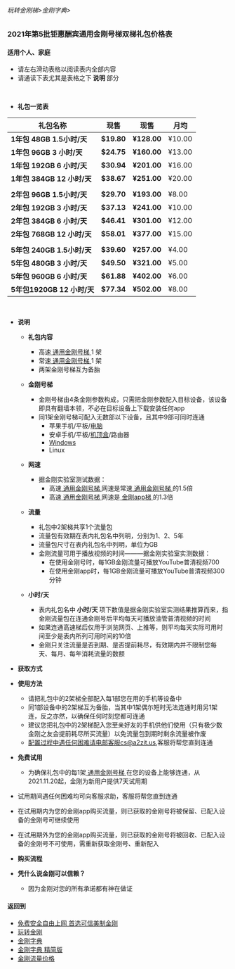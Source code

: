 ###### 玩转金刚梯>金刚字典>

### 2021年第5批钜惠酬宾通用金刚号梯双梯礼包价格表
#### 适用个人、家庭

- 请左右滑动表格以阅读表内全部内容
- 请通读下表尤其是表格之下<Strong> 说明 </Strong>部分

<br>

- <strong>礼包一览表</strong>

| 礼包名称                    |现售            |现售             |月均    |
|----------------------------|---------------|-----------------|-------|
|<strong>1年包  48GB  1.5小时/天|<strong> $19.80|<strong> ¥128.00 | ¥10.00|															
|<strong>1年包  96GB  3  小时/天|<strong> $24.75|<strong> ¥160.00 | ¥13.00|	
|<strong>1年包 192GB  6  小时/天|<strong> $30.94|<strong> ¥201.00 | ¥16.00|	
|<strong>1年包 384GB 12  小时/天|<strong> $38.67|<strong> ¥251.00 | ¥20.00|	
|||||
|<strong>2年包  96GB  1.5小时/天|<strong> $29.70|<strong> ¥193.00 |  ¥8.00|															
|<strong>2年包 192GB  3  小时/天|<strong> $37.13|<strong> ¥241.00 | ¥10.00|	
|<strong>2年包 384GB  6  小时/天|<strong> $46.41|<strong> ¥301.00 | ¥12.00|	
|<strong>2年包 768GB 12  小时/天|<strong> $58.01|<strong> ¥377.00 | ¥15.00|	
|||||
|<strong>5年包 240GB  1.5小时/天|<strong> $39.60|<strong> ¥257.00 |  ¥4.00|															
|<strong>5年包 480GB  3  小时/天|<strong> $49.50|<strong> ¥321.00 |  ¥5.00|	
|<strong>5年包 960GB  6  小时/天|<strong> $61.88|<strong> ¥402.00 |  ¥6.00|	
|<strong>5年包1920GB 12  小时/天|<strong> $77.34|<strong> ¥502.00 |  ¥8.00|	


<br>

- <Strong>说明</Strong>
  - <Strong> 礼包内容 </Strong>
    - 高速[ 通用金刚号梯 ](https://github.com/a2zitpro/web/blob/master/LadderFree/kkDictionary/KKLadderKKIDMultipurpose.md)1 架
    - 常速[ 通用金刚号梯 ](https://github.com/a2zitpro/web/blob/master/LadderFree/kkDictionary/KKLadderKKIDMultipurpose.md)1 架
    - 两架金刚号梯互为备胎

  - <Strong> 金刚号梯 </Strong>
    - 金刚号梯由4条金刚参数构成，只需把金刚参数配入目标设备，该设备即具有翻墙本领，不必在目标设备上下载安装任何app
    - 同1架金刚号梯可配入无数部以下设备，且其中9部可同时连通
      - 苹果手机/平板/[电脑](https://github.com/a2zitpro/web/blob/master/LadderFree/Apple/MacOS/KKLadderKKID/KKLadderKKIDConfigure.md)
      - 安卓手机/平板/[机顶盒](https://github.com/a2zitpro/web/blob/master/LadderFree/Android/TVBox/KKLadderKKID/KKLadderKKIDConfigure.md)/路由器
      - [Windows](https://github.com/a2zitpro/web/blob/master/LadderFree/Windows/WinAllVersion/KKLadderAPP/KKLadderAPPConfigure.md)
      - Linux

  - <Strong> 网速 </Strong>
    - 据金刚实验室测试数据：
      - 高速[ 通用金刚号梯 ](https://github.com/a2zitpro/web/blob/master/LadderFree/kkDictionary/KKLadderKKIDMultipurpose.md)网速是常速[ 通用金刚号梯 ](https://github.com/a2zitpro/web/blob/master/LadderFree/kkDictionary/KKLadderKKIDMultipurpose.md)的1.5倍
      - 高速[ 通用金刚号梯 ](https://github.com/a2zitpro/web/blob/master/LadderFree/kkDictionary/KKLadderKKIDMultipurpose.md)网速是[ 金刚app梯 ](https://github.com/a2zitpro/web/blob/master/LadderFree/kkDictionary/KKLadderAPP.md)的1.3倍

  - <Strong> 流量 </Strong>
    - 礼包中2架梯共享1个流量包
    - 流量包有效期在表内礼包名中列明，分别为1、2、5年
    - 流量包尺寸在表内礼包名中列明，单位为GB
    - 金刚流量可用于播放视频的时间———据金刚实验室实测数据：
      - 在使用金刚号时，每1GB金刚流量可播放YouTube普清视频700    
      - 在使用金刚app时，每1GB金刚流量可播放YouTube普清视频300分钟
 
  - <Strong> 小时/天 </Strong>
    - 表内礼包名中<Strong> 小时/天 </Strong>项下数值是据金刚实验室实测结果推算而来，指金刚流量包在连通金刚号后平均每天可播放油管普清视频的时间
    - 如果连通高速梯后仅用于浏览网页、上推等，则平均每天实际可用时间至少是表内所列可用时间的10倍
    - 金刚只关注流量是否到期、是否提前耗尽，有效期内并不限制您每天、每月、每年消耗流量的数额
- <Strong> 获取方式 </Strong>

- <Strong> 使用方法 </Strong>
  - 请把礼包中的2架梯全部配入每1部您在用的手机等设备中
  - 同1部设备中的2架梯互为备胎，当其中1架偶尓短时无法连通时用另1架连，反之亦然，以确保任何时刻您都可连通
  - 建议您把礼包中的2架梯配入您至亲好友的手机供他们使用（只有极少数金刚之友会提前耗尽所买流量）以免流量包到期时剩余流量被作废
  - 配置过程中遇任何困难请电邮客服cs@a2zit.us,客服将帮您直到连通

- <Strong> 免费试用 </Strong>
  - 为确保礼包中的每1架[ 通用金刚号梯 ](https://github.com/a2zitpro/web/blob/master/LadderFree/kkDictionary/KKLadderKKIDMultipurpose.md)在您的设备上能够连通，从2021.11.20起，金刚为新用户提供7天试用期
<!--  - 下划线的语法：<Strong> 试用<ins>【 礼包号 】</ins></Strong>，客服将按您指定的礼包号向您派梯供您试用 -->
  - 试用期间遇任何困难均可向客服求助，客服将帮您直到连通
  - 在试用期内为您的金刚app购买流量，则已获取的金刚号将被保留、已配入设备的金刚号可继续使用
  - 在试用期外为您的金刚app购买流量，则已获取的金刚号将被回收、已配入设备的金刚号不可使用，需重新获取金刚号、重新配入
  
- <Strong> 购买流程 </Strong>
  


- <Strong> 凭什么说金刚可以信赖？ </Strong>
  - 因为金刚对您的所有承诺都有神在做证



#### 返回到
- [免费安全自由上网 首选可信美制金刚](https://github.com/a2zitpro/web/blob/master/%E5%BE%80%E5%90%8E%E7%BF%BB.md)
- [玩转金刚](https://github.com/a2zitpro/web/blob/master/LadderFree/A.md)
- [金刚字典](https://github.com/a2zitpro/web/blob/master/LadderFree/kkDictionary/KKDictionary.md)
- [金刚字典 精简版](https://github.com/a2zitpro/web/blob/master/LadderFree/kkDictionary/KKDictionaryShortVersion.md)
- [金刚流量价格](https://github.com/a2zitpro/web/blob/master/LadderFree/kkDictionary/Price/KKDTPrice.md)

